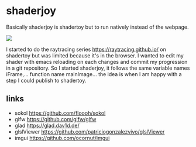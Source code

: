 # shaderjoy
Basically shaderjoy is shadertoy but to run natively instead of the webpage.

![](https://github.com/cedricpinson/shaderjoy/raw/main/resources/shaderjoy.gif)

I started to do the raytracing series  https://raytracing.github.io/ on shadertoy but was limited because it's in the browser. I wanted to edit my shader with emacs reloading on each changes and commit my progression in a git repository. So I started shaderjoy, it follows the same variable names iFrame,... function name mainImage... the idea is when I am happy with a step I could publish to shadertoy.

## links
- sokol https://github.com/floooh/sokol
- glfw https://github.com/glfw/glfw
- glad https://glad.dav1d.de/
- glslViewer https://github.com/patriciogonzalezvivo/glslViewer
- imgui https://github.com/ocornut/imgui
